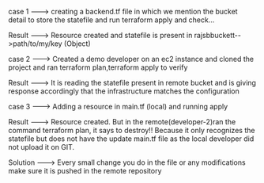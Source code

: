 case 1 ---> creating a backend.tf file in which we mention the bucket detail to store the statefile and run terraform apply and check... 

Result ---> Resource created and statefile is present in rajsbbuckett-->path/to/my/key (Object)

case 2 ---> Created a demo developer on an ec2 instance and cloned the project and ran terraform plan,terraform apply to verify

Result ---> It is reading the statefile present in remote bucket and is giving response accordingly that the infrastructure matches the configuration 

case 3 ---> Adding a resource in main.tf (local) and running apply 

Result ---> Resource created. But in the remote(developer-2)ran the command terraform plan, it says to destroy!! Because it only recognizes the statefile but does not have the update main.tf file as the local developer did not upload it on GIT.

Solution ---> Every small change you do in the file or any modifications make sure it is pushed in the remote repository 